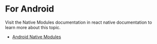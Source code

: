 # For Android

Visit the Native Modules documentation in react native documentation to learn more about this topic.

- [Android Native Modules](https://reactnative.dev/docs/native-modules-android)